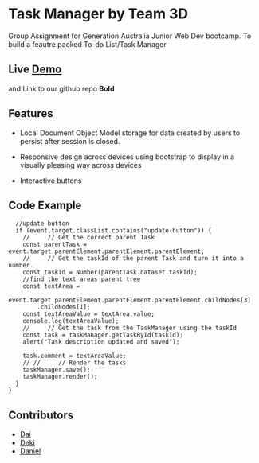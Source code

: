 # Task Manager by Team 3D

Group Assignment for Generation Australia Junior Web Dev bootcamp. To build a feautre packed To-do List/Task Manager

## Live [Demo](https://tripnfelt.github.io/3DAssign/)

and Link to our github repo **Bold**

## Features

- Local Document Object Model storage for data created by users to persist after session is closed. 

- Responsive design across devices using bootstrap to display in a visually pleasing way across devices

- Interactive buttons

## Code Example


```
  //update button
  if (event.target.classList.contains("update-button")) {
    //     // Get the correct parent Task
    const parentTask = event.target.parentElement.parentElement.parentElement;
    //     // Get the taskId of the parent Task and turn it into a number.
    const taskId = Number(parentTask.dataset.taskId);
    //find the text areas parent tree
    const textArea =
      event.target.parentElement.parentElement.parentElement.childNodes[3]
        .childNodes[1];
    const textAreaValue = textArea.value;
    console.log(textAreaValue);
    //     // Get the task from the TaskManager using the taskId
    const task = taskManager.getTaskById(taskId);
    alert("Task description updated and saved");

    task.comment = textAreaValue;
    // //     // Render the tasks
    taskManager.save();
    taskManager.render();
  }
}
```

## Contributors

- [Dai](https://github.com/daivuong-github)
- [Deki](https://github.com/dekpey)
- [Daniel](https://github.com/tripnfelt)
